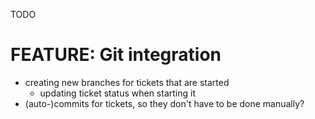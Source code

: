 TODO

# FEATURE: Git integration

* creating new branches for tickets that are started
    * updating ticket status when starting it
* (auto-)commits for tickets, so they don't have to be done manually?
